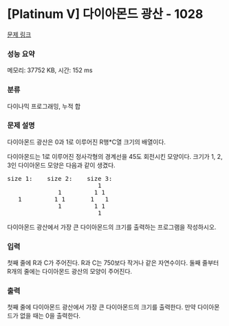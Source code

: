 # [Platinum V] 다이아몬드 광산 - 1028 

[문제 링크](https://www.acmicpc.net/problem/1028) 

### 성능 요약

메모리: 37752 KB, 시간: 152 ms

### 분류

다이나믹 프로그래밍, 누적 합

### 문제 설명

<p>다이아몬드 광산은 0과 1로 이루어진 R행*C열 크기의 배열이다.</p>

<p>다이아몬드는 1로 이루어진 정사각형의 경계선을 45도 회전시킨 모양이다. 크기가 1, 2, 3인 다이아몬드 모양은 다음과 같이 생겼다.</p>

<pre>size 1:    size 2:    size 3:
                         1
              1         1 1
   1         1 1       1   1
              1         1 1
                         1
</pre>

<p>다이아몬드 광산에서 가장 큰 다이아몬드의 크기를 출력하는 프로그램을 작성하시오.</p>

### 입력 

 <p>첫째 줄에 R과 C가 주어진다. R과 C는 750보다 작거나 같은 자연수이다. 둘째 줄부터 R개의 줄에는 다이아몬드 광산의 모양이 주어진다.</p>

### 출력 

 <p>첫째 줄에 다이아몬드 광산에서 가장 큰 다이아몬드의 크기를 출력한다. 만약 다이아몬드가 없을 때는 0을 출력한다.</p>

